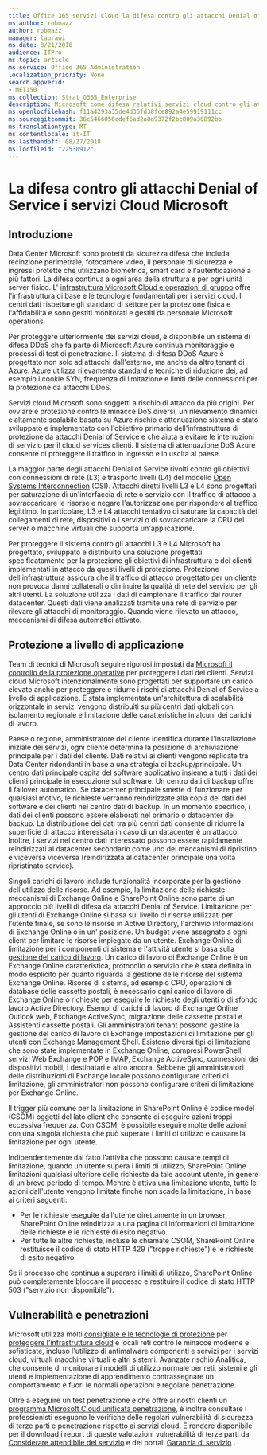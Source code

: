 ```yaml
---
title: Office 365 servizi Cloud la difesa contro gli attacchi Denial of Service
ms.author: robmazz
author: robmazz
manager: laurawi
ms.date: 8/21/2018
audience: ITPro
ms.topic: article
ms.service: Office 365 Administration
localization_priority: None
search.appverid:
- MET150
ms.collection: Strat_O365_Enterprise
description: Microsoft come difesa relativi servizi cloud contro gli attacchi di tipo denial of service (DoS).
ms.openlocfilehash: f11a4293a35de4d36fd38fce892a4e59919111cc
ms.sourcegitcommit: 36c5466056cdef6ad2a8d9372f2bc009a30892bb
ms.translationtype: MT
ms.contentlocale: it-IT
ms.lasthandoff: 08/27/2018
ms.locfileid: "22530912"
---
```

# <a name="defending-microsoft-cloud-services-against-denial-of-service-attacks"></a>La difesa contro gli attacchi Denial of Service i servizi Cloud Microsoft

## <a name="introduction"></a>Introduzione
Data Center Microsoft sono protetti da sicurezza difesa che includa recinzione perimetrale, fotocamere video, il personale di sicurezza e ingressi protette che utilizzano biometrica, smart card e l'autenticazione a più fattori. La difesa continua a ogni area della struttura e per ogni unità server fisico. L' [infrastruttura Microsoft Cloud e operazioni di gruppo](https://www.microsoft.com/en-us/cloud-platform/global-datacenters) offre l'infrastruttura di base e le tecnologie fondamentali per i servizi cloud. I centri dati rispettare gli standard di settore per la protezione fisica e l'affidabilità e sono gestiti monitorati e gestiti da personale Microsoft operations.

Per proteggere ulteriormente dei servizi cloud, è disponibile un sistema di difesa DDoS che fa parte di Microsoft Azure continua monitoraggio e processi di test di penetrazione. Il sistema di difesa DDoS Azure è progettato non solo ad attacchi dall'esterno, ma anche da altro tenant di Azure. Azure utilizza rilevamento standard e tecniche di riduzione dei, ad esempio i cookie SYN, frequenza di limitazione e limiti delle connessioni per la protezione da attacchi DDoS.

Servizi cloud Microsoft sono soggetti a rischio di attacco da più origini. Per ovviare e protezione contro le minacce DoS diversi, un rilevamento dinamici e altamente scalabile basata su Azure rischio e attenuazione sistema è stato sviluppato e implementato con l'obiettivo primario dell'infrastruttura di protezione da attacchi Denial of Service e che aiuta a evitare le interruzioni di servizio per il cloud services clienti. Il sistema di attenuazione DoS Azure consente di proteggere il traffico in ingresso e in uscita al paese.

La maggior parte degli attacchi Denial of Service rivolti contro gli obiettivi con connessioni di rete (L3) e trasporto livelli (L4) del modello [Open Systems Interconnection](https://docs.microsoft.com/windows-hardware/drivers/network/windows-network-architecture-and-the-osi-model) (OSI). Attacchi diretti livelli L3 e L4 sono progettati per saturazione di un'interfaccia di rete o servizio con il traffico di attacco a sovraccaricare le risorse e negare l'autorizzazione per rispondere al traffico legittimo. In particolare, L3 e L4 attacchi tentativo di saturare la capacità dei collegamenti di rete, dispositivi o i servizi o di sovraccaricare la CPU del server o macchine virtuali che supporta un'applicazione.

Per proteggere il sistema contro gli attacchi L3 e L4 Microsoft ha progettato, sviluppato e distribuito una soluzione progettati specificatamente per la protezione gli obiettivi di infrastruttura e dei clienti implementati in attacco da questi livelli di protezione. Protezione dell'infrastruttura assicura che il traffico di attacco progettato per un cliente non provoca danni collaterali o diminuire la qualità di rete del servizio per gli altri utenti. La soluzione utilizza i dati di campionare il traffico dal router datacenter. Questi dati viene analizzati tramite una rete di servizio per rilevare gli attacchi di monitoraggio. Quando viene rilevato un attacco, meccanismi di difesa automatici attivato.

## <a name="application-level-defenses"></a>Protezione a livello di applicazione
Team di tecnici di Microsoft seguire rigorosi impostati da [Microsoft il controllo della protezione operative](https://www.microsoft.com/en-us/SDL/OperationalSecurityAssurance) per proteggere i dati dei clienti. Servizi cloud Microsoft intenzionalmente sono progettati per supportare un carico elevato anche per proteggere e ridurre i rischi di attacchi Denial of Service a livello di applicazione. È stata implementata un'architettura di scalabilità orizzontale in servizi vengono distribuiti su più centri dati globali con isolamento regionale e limitazione delle caratteristiche in alcuni dei carichi di lavoro.

Paese o regione, amministratore del cliente identifica durante l'installazione iniziale dei servizi, ogni cliente determina la posizione di archiviazione principale per i dati del cliente. Dati relativi ai clienti vengono replicate tra Data Center ridondanti in base a una strategia di backup/principale. Un centro dati principale ospita del software applicativo insieme a tutti i dati dei clienti principale in esecuzione sul software. Un centro dati di backup offre il failover automatico. Se datacenter principale smette di funzionare per qualsiasi motivo, le richieste verranno reindirizzate alla copia dei dati del software e dei clienti nel centro dati di backup. In un momento specifico, i dati dei clienti possono essere elaborati nel primario o datacenter del backup. La distribuzione dei dati tra più centri dati consente di ridurre la superficie di attacco interessata in caso di un datacenter è un attacco. Inoltre, i servizi nel centro dati interessato possono essere rapidamente reindirizzati al datacenter secondario come uno dei meccanismi di ripristino e viceversa viceversa (reindirizzata al datacenter principale una volta ripristinato service).

Singoli carichi di lavoro include funzionalità incorporate per la gestione dell'utilizzo delle risorse. Ad esempio, la limitazione delle richieste meccanismi di Exchange Online e SharePoint Online sono parte di un approccio più livelli di difesa da attacchi Denial of Service. Limitazione per gli utenti di Exchange Online si basa sul livello di risorse utilizzati per l'utente finale, se sono le risorse in Active Directory, l'archivio informazioni di Exchange Online o in un' posizione. Un budget viene assegnato a ogni client per limitare le risorse impiegate da un utente. Exchange Online di limitazione per i componenti di sistema e l'attività utente si basa sulla [gestione del carico di lavoro](http://technet.microsoft.com/en-us/library/jj150503(v=exchg.150).aspx). Un carico di lavoro di Exchange Online è un Exchange Online caratteristica, protocollo o servizio che è stata definita in modo esplicito per quanto riguarda la gestione delle risorse del sistema Exchange Online. Risorse di sistema, ad esempio CPU, operazioni di database delle cassette postali, è necessario ogni carico di lavoro di Exchange Online o richieste per eseguire le richieste degli utenti o di sfondo lavoro Active Directory. Esempi di carichi di lavoro di Exchange Online Outlook web, Exchange ActiveSync, migrazione delle cassette postali e Assistenti cassette postali. Gli amministratori tenant possono gestire la gestione del carico di lavoro di Exchange impostazioni di limitazione per gli utenti con Exchange Management Shell. Esistono diversi tipi di limitazione che sono state implementate in Exchange Online, compresi PowerShell, servizi Web Exchange e POP e IMAP, Exchange ActiveSync, connessioni dei dispositivi mobili, i destinatari e altro ancora. Sebbene gli amministratori delle distribuzioni di Exchange locale possono configurare criteri di limitazione, gli amministratori non possono configurare criteri di limitazione per Exchange Online.

Il trigger più comune per la limitazione in SharePoint Online è codice model (CSOM) oggetti del lato client che consente di eseguire azioni troppi eccessiva frequenza. Con CSOM, è possibile eseguire molte delle azioni con una singola richiesta che può superare i limiti di utilizzo e causare la limitazione per ogni utente.

Indipendentemente dal fatto l'attività che possono causare tempi di limitazione, quando un utente supera i limiti di utilizzo, SharePoint Online limitazioni qualsiasi ulteriore delle richieste da tale account utente, in genere di un breve periodo di tempo. Mentre è attiva una limitazione utente, tutte le azioni dall'utente vengono limitate finché non scade la limitazione, in base ai criteri seguenti:
- Per le richieste eseguite dall'utente direttamente in un browser, SharePoint Online reindirizza a una pagina di informazioni di limitazione delle richieste e le richieste di esito negativo.
- Per tutte le altre richieste, incluse le chiamate CSOM, SharePoint Online restituisce il codice di stato HTTP 429 ("troppe richieste") e le richieste di esito negativo.

Se il processo che continua a superare i limiti di utilizzo, SharePoint Online può completamente bloccare il processo e restituire il codice di stato HTTP 503 ("servizio non disponibile").

## <a name="vulnerability-and-penetration-testing"></a>Vulnerabilità e penetrazioni
Microsoft utilizza molti [consigliate e le tecnologie di protezione](https://www.microsoft.com/en-us/trustcenter/security/threatmanagement) per [proteggere l'infrastruttura cloud](https://blogs.technet.microsoft.com/hybridcloud/2015/05/05/protecting-your-datacenter-and-cloud-from-emerging-threats/) e locali reti contro le minacce moderne e sofisticate, incluso l'utilizzo di antimalware componenti e servizi per i servizi cloud, virtuali macchine virtuali e altri sistemi. Avanzate rischio Analitica, che consente di monitorare i modelli di utilizzo normale per reti, sistemi e gli utenti e implementazione di apprendimento contrassegnare un comportamento è fuori le normali operazioni e regolare penetrazione.

Oltre a eseguire un test penetrazione e che offre ai nostri clienti un [programma Microsoft Cloud unificata penetrazione](https://technet.microsoft.com/en-us/mt784683), è inoltre consultare i professionisti eseguono le verifiche delle regolari vulnerabilità di sicurezza di terze parti e penetrazione rispetto ai servizi cloud. È rendere disponibile per il download i report di queste valutazioni vulnerabilità di terze parti da [Considerare attendibile del servizio](https://aka.ms/STP) e dei portali [Garanzia di servizio](https://aka.ms/ServiceAssurance) .
